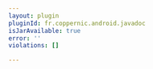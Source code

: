```yaml
---
layout: plugin
pluginId: fr.coppernic.android.javadoc
isJarAvailable: true
error: ''
violations: []

---
```

